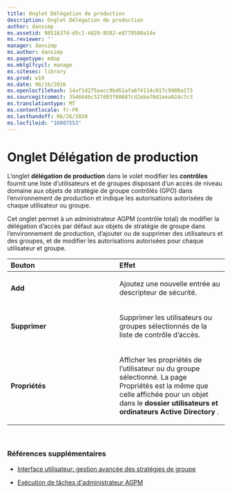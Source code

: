 ```yaml
---
title: Onglet Délégation de production
description: Onglet Délégation de production
author: dansimp
ms.assetid: 9851637d-d5c1-4d29-8582-e8779500a14e
ms.reviewer: ''
manager: dansimp
ms.author: dansimp
ms.pagetype: mdop
ms.mktglfcycl: manage
ms.sitesec: library
ms.prod: w10
ms.date: 06/16/2016
ms.openlocfilehash: 14af1d275aacc9bd61afa6f4114c017c9908a273
ms.sourcegitcommit: 354664bc527d93f80687cd2eba70d1eea024c7c3
ms.translationtype: MT
ms.contentlocale: fr-FR
ms.lasthandoff: 06/26/2020
ms.locfileid: "10807553"
---
```

# Onglet Délégation de production


L’onglet **délégation de production** dans le volet modifier les **contrôles** fournit une liste d’utilisateurs et de groupes disposant d’un accès de niveau domaine aux objets de stratégie de groupe contrôlés (GPO) dans l’environnement de production et indique les autorisations autorisées de chaque utilisateur ou groupe.

Cet onglet permet à un administrateur AGPM (contrôle total) de modifier la délégation d’accès par défaut aux objets de stratégie de groupe dans l’environnement de production, d’ajouter ou de supprimer des utilisateurs et des groupes, et de modifier les autorisations autorisées pour chaque utilisateur et groupe.

<table>
<colgroup>
<col width="50%" />
<col width="50%" />
</colgroup>
<thead>
<tr class="header">
<th align="left">Bouton</th>
<th align="left">Effet</th>
</tr>
</thead>
<tbody>
<tr class="odd">
<td align="left"><p><strong>Add</strong></p></td>
<td align="left"><p>Ajoutez une nouvelle entrée au descripteur de sécurité.</p></td>
</tr>
<tr class="even">
<td align="left"><p><strong>Supprimer</strong></p></td>
<td align="left"><p>Supprimer les utilisateurs ou groupes sélectionnés de la liste de contrôle d’accès.</p></td>
</tr>
<tr class="odd">
<td align="left"><p><strong>Propriétés</strong></p></td>
<td align="left"><p>Afficher les propriétés de l’utilisateur ou du groupe sélectionné. La page Propriétés est la même que celle affichée pour un objet dans le <strong> dossier utilisateurs et ordinateurs Active Directory </strong> .</p></td>
</tr>
</tbody>
</table>

 

### Références supplémentaires

-   [Interface utilisateur: gestion avancée des stratégies de groupe](user-interface-advanced-group-policy-management-agpm30ops.md)

-   [Exécution de tâches d'administrateur AGPM](performing-agpm-administrator-tasks-agpm30ops.md)

 

 





